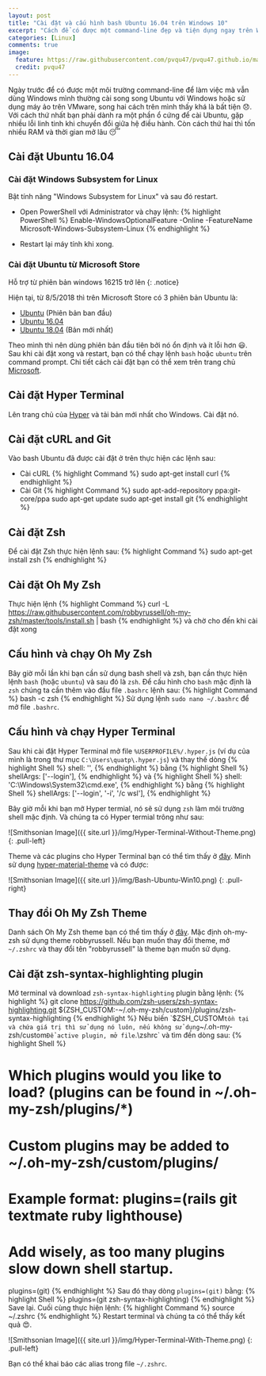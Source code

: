 ```yaml
---
layout: post
title: "Cài đặt và cấu hình bash Ubuntu 16.04 trên Windows 10"
excerpt: "Cách để có được một command-line đẹp và tiện dụng ngay trên Windows"
categories: [Linux]
comments: true
image:
  feature: https://raw.githubusercontent.com/pvqu47/pvqu47.github.io/master/img/Bash-Ubuntu-Win10.png
  credit: pvqu47
---
```


Ngày trước để có được một môi trường command-line để làm việc mà vẫn dùng Windows mình thường cài song song Ubuntu với Windows hoặc sử dụng máy ảo trên VMware, song hai cách trên mình thấy khá là bất tiện 😞. Với cách thứ nhất bạn phải dành ra một phần ổ cứng để cài Ubuntu, gặp nhiều lỗi linh tinh khi chuyển đổi giữa hệ điều hành. Còn cách thứ hai thì tốn nhiều RAM và thời gian mở lâu 😴   

## Cài đặt Ubuntu 16.04
### Cài đặt Windows Subsystem for Linux
Bật tính năng "Windows Subsystem for Linux" và sau đó restart.
* Open PowerShell với Administrator và chạy lệnh:
{% highlight PowerShell %}
Enable-WindowsOptionalFeature -Online -FeatureName Microsoft-Windows-Subsystem-Linux
{% endhighlight %}

* Restart lại máy tính khi xong.

### Cài đặt Ubuntu từ Microsoft Store
Hỗ trợ từ phiên bản windows 16215 trở lên
{: .notice}

Hiện tại, từ 8/5/2018 thì trên Microsoft Store có 3 phiên bản Ubuntu là:
* [Ubuntu](https://www.microsoft.com/en-us/p/ubuntu/9nblggh4msv6?rtc=1) (Phiên bản ban đầu)
* [Ubuntu 16.04](https://www.microsoft.com/en-us/p/ubuntu-1604/9pjn388hp8c9)
* [Ubuntu 18.04](https://www.microsoft.com/en-us/p/ubuntu-1804/9n9tngvndl3q) (Bản mới nhất)

Theo mình thì nên dùng phiên bản đầu tiên bởi nó ổn định và ít lỗi hơn 😃. Sau khi cài đặt xong và restart, bạn có thể chạy lệnh `bash` hoặc `ubuntu` trên command prompt. Chi tiết cách cài đặt bạn có thể xem trên trang chủ [Microsoft](https://docs.microsoft.com/en-us/windows/wsl/install-win10).

## Cài đặt Hyper Terminal
Lên trang chủ của [Hyper](https://hyper.is/) và tải bản mới nhất cho Windows. Cài đặt nó.

## Cài đặt cURL and Git
Vào bash Ubuntu đã được cài đặt ở trên thực hiện các lệnh sau:
* Cài cURL
{% highlight Command %}
sudo apt-get install curl
{% endhighlight %}
* Cài Git
{% highlight Command %}
sudo apt-add-repository ppa:git-core/ppa
sudo apt-get update
sudo apt-get install git
{% endhighlight %}

## Cài đặt Zsh
Để cài đặt Zsh thực hiện lệnh sau:
{% highlight Command %}
sudo apt-get install zsh
{% endhighlight %}

## Cài đặt Oh My Zsh
Thực hiện lệnh 
{% highlight Command %}
curl -L https://raw.githubusercontent.com/robbyrussell/oh-my-zsh/master/tools/install.sh | bash
{% endhighlight %}
và chờ cho đến khi cài đặt xong

## Cấu hình và chạy Oh My Zsh
Bây giờ mỗi lần khi bạn cần sử dụng bash shell và zsh, bạn cần thực hiện lệnh `bash` (hoặc `ubuntu`) và sau đó là `zsh`. Để cấu hình cho `bash` mặc định là `zsh` chúng ta cần thêm vào đầu file `.bashrc` lệnh sau:
{% highlight Command %}
bash -c zsh
{% endhighlight %}
Sử dụng lệnh `sudo nano ~/.bashrc` để mở file `.bashrc`. 

## Cấu hình và chạy Hyper Terminal
Sau khi cài đặt Hyper Terminal mở file `%USERPROFILE%/.hyper.js` (ví dụ của mình là trong thư mục `C:\Users\quatp\.hyper.js`) và thay thế dòng 
{% highlight Shell %}
shell: '',
{% endhighlight %}
bằng
{% highlight Shell %}
shellArgs: ['--login'],
{% endhighlight %}
và 
{% highlight Shell %}
shell: 'C:\\Windows\\System32\\cmd.exe',
{% endhighlight %}
bằng 
{% highlight Shell %}
shellArgs: ['--login', '-i', '/c wsl'],
{% endhighlight %}

Bây giờ mỗi khi bạn mở Hyper termial, nó sẽ sử dụng `zsh` làm môi trường shell mặc định. Và chúng ta có Hyper termial trông như sau:

![Smithsonian Image]({{ site.url }}/img/Hyper-Terminal-Without-Theme.png)
{: .pull-left}

Theme và các plugins cho Hyper Terminal bạn có thể tìm thấy ở [đây](https://github.com/bnb/awesome-hyper). Mình sử dụng [hyper-material-theme](https://github.com/equinusocio/hyper-material-theme) và có được:

![Smithsonian Image]({{ site.url }}/img/Bash-Ubuntu-Win10.png)
{: .pull-right}

## Thay đổi Oh My Zsh Theme
Danh sách Oh My Zsh theme bạn có thể tìm thấy ở [đây](https://github.com/robbyrussell/oh-my-zsh/wiki/Themes). Mặc định oh-my-zsh sử dụng theme robbyrussell. Nếu bạn muốn thay đổi theme, mở `~/.zshrc` và thay đổi tên "robbyrussell" là theme bạn muốn sử dụng.

## Cài đặt zsh-syntax-highlighting plugin
Mở terminal và download `zsh-syntax-highlighting` plugin bằng lệnh:
{% highlight %}
git clone https://github.com/zsh-users/zsh-syntax-highlighting.git ${ZSH_CUSTOM:-~/.oh-my-zsh/custom}/plugins/zsh-syntax-highlighting
{% endhighlight %}
Nếu biến `$ZSH_CUSTOM` tồn tại và chứa giá trị thì sử dụng nó luôn, nếu không sử dụng `~/.oh-my-zsh/custom`
Để active plugin, mở file `.\zshrc` và tìm đến dòng sau:
{% highlight Shell %}
# Which plugins would you like to load? (plugins can be found in ~/.oh-my-zsh/plugins/*)
# Custom plugins may be added to ~/.oh-my-zsh/custom/plugins/
# Example format: plugins=(rails git textmate ruby lighthouse)
# Add wisely, as too many plugins slow down shell startup.
plugins=(git)
{% endhighlight %}
Sau đó thay dòng `plugins=(git)` bằng:
{% highlight Shell %} 
plugins=(git zsh-syntax-highlighting)
{% endhighlight %}
Save lại. Cuối cùng thực hiện lệnh:
{% highlight Command %} 
source ~/.zshrc
{% endhighlight %}
Restart terminal và chúng ta có thể thấy kết quả 😍.

![Smithsonian Image]({{ site.url }}/img/Hyper-Terminal-With-Theme.png)
{: .pull-left}

Bạn có thể khai báo các alias trong file `~/.zshrc`.



